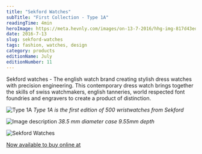 ```yaml
---
title: "Sekford Watches"
subTitle: "First Collection - Type 1A"
readingTime: 4min
heroImage: https://meta.hevnly.com/images/on-13-7-2016/hhg-img-817d43ed-b02d-42fb-9ab7-09be086775d1.png
date: 2016-7-13
slug: sekford-watches
tags: fashion, watches, design
category: products
editionName: July
editionNumber: 11
---
```


Sekford watches - The english watch brand creating stylish dress watches with precision engineering. This contemporary dress watch brings together the skills of swiss watchmakers, english tanneries, world respected font foundries and engravers to create a product of distinction.

![Type 1A](https://meta.hevnly.com/images/on-13-7-2016/hhg-img-cffceda5-1c2f-44d4-b9c0-65f3d486de0b.png)
*Type 1A is the first edition of 500 wristwatches from Sekford*

![Image description](https://meta.hevnly.com/images/on-13-7-2016/hhg-img-40e56f1e-cd1a-4408-8abf-d6e44a73097d.png)
*38.5 mm diameter case 9.55mm depth*


![Sekford Watches](https://meta.hevnly.com/images/on-13-7-2016/hhg-img-28b52ab2-cfb1-4861-9bf0-82d3cd1516e3.png)

[Now available to buy online at](http://www.sekford.com/)
